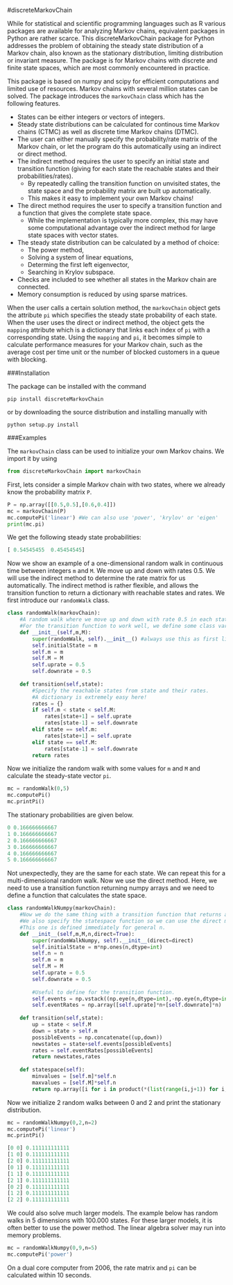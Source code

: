 #discreteMarkovChain

While for statistical and scientific programming languages such as R various packages are available for analyzing Markov chains, equivalent packages in Python are rather scarce. This discreteMarkovChain package for Python addresses the problem of obtaining the steady state distribution of a Markov chain, also known as the stationary distribution, limiting distribution or invariant measure. The package is for Markov chains with discrete and finite state spaces, which are most commonly encountered in practice. 

This package is based on numpy and scipy for efficient computations and limited use of resources. Markov chains with several million states can be solved. The package introduces the `markovChain` class which has the following features. 

* States can be either integers or vectors of integers.
* Steady state distributions can be calculated for continous time Markov chains (CTMC) as well as discrete time Markov chains (DTMC).
* The user can either manually specify the probability/rate matrix of the Markov chain, or let the program do this automatically using an indirect or direct method.
* The indirect method requires the user to specify an initial state and transition function (giving for each state the reachable states and their probabilities/rates). 
   * By repeatedly calling the transition function on unvisited states, the state space and the probability matrix are built up automatically.
   * This makes it easy to implement your own Markov chains!
* The direct method requires the user to specify a transition function and a function that gives the complete state space. 
   * While the implementation is typically more complex, this may have some computational advantage over the indirect method for large state spaces with vector states.  
* The steady state distribution can be calculated by a method of choice: 
   * The power method,
   * Solving a system of linear equations,
   * Determing the first left eigenvector, 
   * Searching in Krylov subspace.
* Checks are included to see whether all states in the Markov chain are connected.
* Memory consumption is reduced by using sparse matrices. 

When the user calls a certain solution method, the `markovChain` object gets the attribute `pi` which specifies the steady state probability of each state. When the user uses the direct or indirect method, the object gets the `mapping` attribute which is a dictionary that links each index of `pi` with a corresponding state. Using the `mapping` and `pi`, it becomes simple to calculate performance measures for your Markov chain, such as the average cost per time unit or the number of blocked customers in a queue with blocking.

###Installation

The package can be installed with the command

    pip install discreteMarkovChain

or by downloading the source distribution and installing manually with

    python setup.py install

###Examples

The `markovChain` class can be used to initialize your own Markov chains. We import it by using

```python
from discreteMarkovChain import markovChain
```

First, lets consider a simple Markov chain with two states, where we already know the probability matrix `P`.

```python
P = np.array([[0.5,0.5],[0.6,0.4]])
mc = markovChain(P)
mc.computePi('linear') #We can also use 'power', 'krylov' or 'eigen'
print(mc.pi)
```

We get the following steady state probabilities:

```python
[ 0.54545455  0.45454545]
```

Now we show an example of a one-dimensional random walk in continuous time between integers `m` and `M`. We move up and down with rates 0.5. We will use the indirect method to determine the rate matrix for us automatically. The indirect method is rather flexible, and allows the transition function to return a dictionary with reachable states and rates. We first introduce our `randomWalk` class. 

```python
class randomWalk(markovChain):
    #A random walk where we move up and down with rate 0.5 in each state between bounds m and M.
    #For the transition function to work well, we define some class variables in the __init__ function.
    def __init__(self,m,M):
        super(randomWalk, self).__init__() #always use this as first line when creating your own __init__ 
        self.initialState = m
        self.m = m
        self.M = M
        self.uprate = 0.5
        self.downrate = 0.5
    
    def transition(self,state):
        #Specify the reachable states from state and their rates.
        #A dictionary is extremely easy here!
        rates = {}
        if self.m < state < self.M:
            rates[state+1] = self.uprate 
            rates[state-1] = self.downrate 
        elif state == self.m:
            rates[state+1] = self.uprate 
        elif state == self.M:
            rates[state-1] = self.downrate 
        return rates
```

Now we initialize the random walk with some values for `m` and `M` and calculate the steady-state vector `pi`.

```python
mc = randomWalk(0,5)
mc.computePi()
mc.printPi()
```

The stationary probabilities are given below.

```python
0 0.166666666667
1 0.166666666667
2 0.166666666667
3 0.166666666667
4 0.166666666667
5 0.166666666667
```

Not unexpectedly, they are the same for each state. We can repeat this for a multi-dimensional random walk. Now we use the direct method. Here, we need to use a transition function returning numpy arrays and we need to define a function that calculates the state space.

```python
class randomWalkNumpy(markovChain):
    #Now we do the same thing with a transition function that returns a 2d numpy array.
    #We also specify the statespace function so we can use the direct method.
    #This one is defined immediately for general n.
    def __init__(self,m,M,n,direct=True):
        super(randomWalkNumpy, self).__init__(direct=direct)
        self.initialState = m*np.ones(n,dtype=int)
        self.n = n
        self.m = m
        self.M = M
        self.uprate = 0.5
        self.downrate = 0.5        
    
        #Useful to define for the transition function.
        self.events = np.vstack((np.eye(n,dtype=int),-np.eye(n,dtype=int)))
        self.eventRates = np.array([self.uprate]*n+[self.downrate]*n)  
    
    def transition(self,state):
        up = state < self.M
        down = state > self.m
        possibleEvents = np.concatenate((up,down))
        newstates = state+self.events[possibleEvents]
        rates = self.eventRates[possibleEvents]
        return newstates,rates   
        
    def statespace(self):
        minvalues = [self.m]*self.n
        maxvalues = [self.M]*self.n
        return np.array([i for i in product(*(list(range(i,j+1)) for i,j in zip(minvalues,maxvalues)))],dtype=int)  
```

Now we initialize 2 random walks between 0 and 2 and print the stationary distribution.

```python
mc = randomWalkNumpy(0,2,n=2)
mc.computePi('linear')
mc.printPi()

[0 0] 0.111111111111
[1 0] 0.111111111111
[2 0] 0.111111111111
[0 1] 0.111111111111
[1 1] 0.111111111111
[2 1] 0.111111111111
[0 2] 0.111111111111
[1 2] 0.111111111111
[2 2] 0.111111111111
```

We could also solve much larger models. The example below has random walks in 5 dimensions with 100.000 states. For these larger models, it is often better to use the power method. The linear algebra solver may run into memory problems. 

```python
mc = randomWalkNumpy(0,9,n=5)
mc.computePi('power')
```

On a dual core computer from 2006, the rate matrix and `pi` can be calculated within 10 seconds. 


